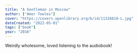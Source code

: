 ```yaml
---
title: "A Gentleman in Moscow"
author: ["Amor Towles"]
cover: "https://covers.openlibrary.org/b/id/11326818-L.jpg"
dateCreated: "2022-05-01"
tags: ["book"]
year: "2016"
---
```


Weirdly wholesome, loved listening to the audiobook!

